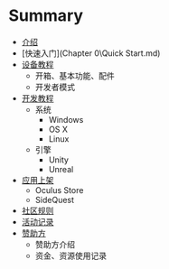 # Summary

* [介绍](README.md)
* [快速入门](Chapter 0\Quick Start.md)
* [设备教程]()
  * 开箱、基本功能、配件
  * 开发者模式
* [开发教程]()
  * 系统
    * Windows
    * OS X
    * Linux
  * 引擎
    * Unity
    * Unreal
* [应用上架]()
  * Oculus Store
  * SideQuest
* [社区规则]()
* [活动记录]()
* [赞助方]()
  * 赞助方介绍
  * 资金、资源使用记录